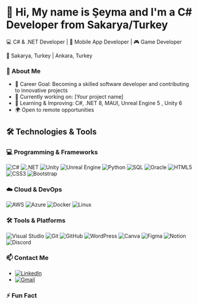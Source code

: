 # 👋 Hi, My name is Şeyma and I'm a C# Developer from Sakarya/Turkey

💻 C# & .NET Developer | 📱 Mobile App Developer | 🎮 Game Developer

📍 Sakarya, Turkey | Ankara, Turkey

### 🚀 About Me
- 🎯 Career Goal: Becoming a skilled software developer and contributing to innovative projects  
- 🔭 Currently working on: [Your project name]  
- 🌱 Learning & Improving: C#, .NET 8, MAUI, Unreal Engine 5 , Unity 6
- 🌍 Open to remote opportunities
  
## 🛠 Technologies & Tools  

### 💻 Programming & Frameworks  
![C#](https://img.shields.io/badge/-C%23-239120?style=flat&logo=c-sharp&logoColor=white)
![.NET](https://img.shields.io/badge/-.NET-512BD4?style=flat&logo=dotnet&logoColor=white)
![Unity](https://img.shields.io/badge/-Unity-000000?style=flat&logo=unity&logoColor=white)
![Unreal Engine](https://img.shields.io/badge/-Unreal%20Engine-0E1128?style=flat&logo=unrealengine)
![Python](https://img.shields.io/badge/-Python-3776AB?style=flat&logo=python&logoColor=white)
![SQL](https://img.shields.io/badge/-SQL-4479A1?style=flat&logo=postgresql&logoColor=white)
![Oracle](https://img.shields.io/badge/-Oracle-F80000?style=flat&logo=oracle&logoColor=white)
![HTML5](https://img.shields.io/badge/-HTML5-E34F26?style=flat&logo=html5&logoColor=white)
![CSS3](https://img.shields.io/badge/-CSS3-1572B6?style=flat&logo=css3&logoColor=white)
![Bootstrap](https://img.shields.io/badge/-Bootstrap-7952B3?style=flat&logo=bootstrap&logoColor=white)

### ☁️ Cloud & DevOps  
![AWS](https://img.shields.io/badge/-AWS-232F3E?style=flat&logo=amazon-aws&logoColor=white)
![Azure](https://img.shields.io/badge/-Azure-0078D4?style=flat&logo=microsoft-azure&logoColor=white)
![Docker](https://img.shields.io/badge/-Docker-2496ED?style=flat&logo=docker&logoColor=white)
![Linux](https://img.shields.io/badge/-Linux-FCC624?style=flat&logo=linux&logoColor=black)

### 🛠 Tools & Platforms  
![Visual Studio](https://img.shields.io/badge/-Visual%20Studio-5C2D91?style=flat&logo=visualstudio&logoColor=white)
![Git](https://img.shields.io/badge/-Git-F05032?style=flat&logo=git&logoColor=white)
![GitHub](https://img.shields.io/badge/-GitHub-181717?style=flat&logo=github)
![WordPress](https://img.shields.io/badge/-WordPress-21759B?style=flat&logo=wordpress&logoColor=white)
![Canva](https://img.shields.io/badge/-Canva-00C4CC?style=flat&logo=canva&logoColor=white)
![Figma](https://img.shields.io/badge/-Figma-F24E1E?style=flat&logo=figma&logoColor=white)
![Notion](https://img.shields.io/badge/-Notion-000000?style=flat&logo=notion&logoColor=white)
![Discord](https://img.shields.io/badge/-Discord-5865F2?style=flat&logo=discord&logoColor=white)

### 📫 Contact Me
- [![LinkedIn](https://img.shields.io/badge/LinkedIn-0077B5?style=for-the-badge&logo=linkedin&logoColor=white)](https://www.linkedin.com/in/seyma-kotil/)
- [![Gmail](https://img.shields.io/badge/Gmail-D14836?style=for-the-badge&logo=gmail&logoColor=white)](mailto:seymakotl@gmail.com)

### ⚡ Fun Fact
